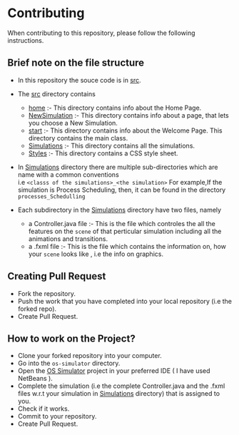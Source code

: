# Contributing

When contributing to this repository, please follow the following instructions.


## Brief note on the file structure

* In this repository the souce code is in [src](OS%20Simulator/src).
* The [src](OS%20Simulator/src) directory contains
  * [home](OS%20Simulator/src/home) :- This directory contains info about the Home Page.
  * [NewSimulation](OS%20Simulator/src/newSimulation) :- This directory contains info about a page, that lets you choose a New Simulation.
  * [start](OS%20Simulator/src/start) :- This directory contains info about the Welcome Page. This directory contains the main class.
  * [Simulations](OS%20Simulator/src/simulations) :-  This directory contains all the simulations.
  * [Styles](OS%20Simulator/src/styles) :- This directory contains a CSS style sheet.

* In [Simulations](OS%20Simulator/src/simulations) directory there are multiple sub-directories which are name with a common conventions<br/>
i.e ```<classs of the simulations>_<the simulation>``` For example,If the simulation is Process Scheduling, then, it can be found in the directory ``` processes_Schedulling ```

* Each subdirectory in the [Simulations](OS%20Simulator/src/simulations) directory have two files, namely
  * a Controller.java file :- This is the file which controles the all the features on the ```scene``` of that perticular simulation including all the animations and transitions.
  * a .fxml file :- This is the file which contains the information on, how your ```scene``` looks like , i.e the info on graphics.
  


 ## Creating Pull Request
 
 * Fork the repository.
 * Push the work that you have completed into your local repository (i.e the forked repo).
 * Create Pull Request.
 
 ## How to work on the Project?
 
 * Clone your forked repository into your computer.
 * Go into the ```os-simulator``` directory.
 * Open the [OS Simulator](OS%20Simulator) project in your preferred IDE ( I have used NetBeans ).
 * Complete the simulation (i.e the complete Controller.java and the .fxml files w.r.t your simulation in [Simulations](OS%20Simulator/src/simulations) directory) that is assigned to you.
 * Check if it works.
 * Commit to your repository.
 * Create Pull Request.
